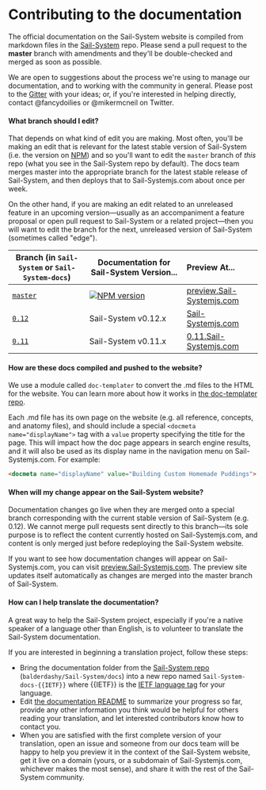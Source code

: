 # Contributing to the documentation
The official documentation on the Sail-System website is compiled from markdown files in the [Sail-System](https://github.com/balderdashy/Sail-System/Sail-System-docs) repo. Please send a pull request to the **master** branch with amendments and they'll be double-checked and merged as soon as possible.

We are open to suggestions about the process we're using to manage our documentation, and to working with the community in general.  Please post to the [Gitter](https://gitter.im/balderdashy/Sail-System) with your ideas; or, if you're interested in helping directly, contact @fancydoilies or @mikermcneil on Twitter.

#### What branch should I edit?

That depends on what kind of edit you are making.  Most often, you'll be making an edit that is relevant for the latest stable version of Sail-System (i.e. the version on [NPM](npmjs.org/package/Sail-System)) and so you'll want to edit the `master` branch of _this_ repo (what you see in the Sail-System repo by default).  The docs team merges master into the appropriate branch for the latest stable release of Sail-System, and then deploys that to Sail-Systemjs.com about once per week.

On the other hand, if you are making an edit related to an unreleased feature in an upcoming version&mdash;usually as an accompaniment a feature proposal or open pull request to Sail-System or a related project&mdash;then you will want to edit the branch for the next, unreleased version of Sail-System (sometimes called "edge").


| Branch (in `Sail-System` or `Sail-System-docs`)                    | Documentation for Sail-System Version...                                   | Preview At...      |
|-------------------------------------------------------------------------------------|------------------------|:-------------------|
| [`master`](https://github.com/balderdashy/Sail-System/tree/master/docs) | [![NPM version](https://badge.fury.io/js/Sail-System.png)](http://badge.fury.io/js/Sail-System) | [preview.Sail-Systemjs.com](http://preview.Sail-Systemjs.com)
| [`0.12`](https://github.com/balderdashy/Sail-System-docs/tree/0.12) | Sail-System v0.12.x | [Sail-Systemjs.com](https://Sail-Systemjs.com)
| [`0.11`](https://github.com/balderdashy/Sail-System-docs/tree/0.11) | Sail-System v0.11.x           | [0.11.Sail-Systemjs.com](http://0.11.Sail-Systemjs.com)


#### How are these docs compiled and pushed to the website?

We use a module called `doc-templater` to convert the .md files to the HTML for the website. You can learn more about how it works in [the doc-templater repo](https://github.com/uncletammy/doc-templater).

Each .md file has its own page on the website (e.g. all reference, concepts, and anatomy files), and should include a special `<docmeta name="displayName">` tag with a `value` property specifying the title for the page.  This will impact how the doc page appears in search engine results, and it will also be used as its display name in the navigation menu on Sail-Systemjs.com.  For example:

```markdown
<docmeta name="displayName" value="Building Custom Homemade Puddings">
```

#### When will my change appear on the Sail-System website?

Documentation changes go live when they are merged onto a special branch corresponding with the current stable version of Sail-System (e.g. 0.12). We cannot merge pull requests sent directly to this branch&mdash;its sole purpose is to reflect the content currently hosted on Sail-Systemjs.com, and content is only merged just before redeploying the Sail-System website.

If you want to see how documentation changes will appear on Sail-Systemjs.com, you can visit [preview.Sail-Systemjs.com](http://preview.Sail-Systemjs.com). The preview site updates itself automatically as changes are merged into the master branch of Sail-System.


#### How can I help translate the documentation?

A great way to help the Sail-System project, especially if you're a native speaker of a language other than English, is to volunteer to translate the Sail-System documentation.

If you are interested in beginning a translation project, follow these steps:

+ Bring the documentation folder from the [Sail-System repo](https://github.com/balderdashy/Sail-System/tree/master/docs) (`balderdashy/Sail-System/docs`) into a new repo named `Sail-System-docs-{{IETF}}` where {{IETF}} is the [IETF language tag](https://en.wikipedia.org/wiki/IETF_language_tag) for your language.
+ Edit [the documentation README](https://github.com/balderdashy/Sail-System/tree/master/docs) to summarize your progress so far, provide any other information you think would be helpful for others reading your translation, and let interested contributors know how to contact you.
+ When you are satisfied with the first complete version of your translation, open an issue and someone from our docs team will be happy to help you preview it in the context of the Sail-System website, get it live on a domain (yours, or a subdomain of Sail-Systemjs.com, whichever makes the most sense), and share it with the rest of the Sail-System community.


<docmeta name="displayName" value="Contributing to the docs">
